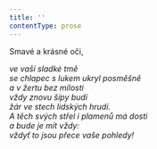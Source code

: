 ```yaml
---
title: ''
contentType: prose
---
```


Smavé a krásné oči,

_ve vaší sladké tmě  
se chlapec s lukem ukryl posměšně  
a v žertu bez milosti  
vždy znovu šípy budí  
žár ve stech lidských hrudí.  
A těch svých střel i plamenů má dosti  
a bude je mít vždy:  
vždyť to jsou přece vaše pohledy!_

